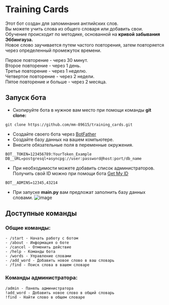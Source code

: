 # Training Cards
Этот бот создан для запоминания английских слов.  
Вы можете учить слова из общего словаря или добавить свои.   
Обучение происходит по методике, основанной на **кривой забывания Эббингауза.**  
Новое слово заучивается путем частого повторения, затем повторяется через определенный промежуток времени.  

Первое повторение - через 30 минут.  
Второе повторение - через 1 день.  
Третье повторение - через 1 неделю.  
Четвертое повторение - через 2 недели.  
Пятое повторение и больше - через 2 месяца.  
## Запуск бота
- Скопируйте бота в нужное вам место при помощи команды **git clone:**
```
git clone https://github.com/mm-89615/training_cards.git
```
- Создайте своего бота через [BotFather](https://t.me/BotFather)
- Создайте базу данных на вашем компьютере.
- Внесите обязательные поля в переменные окружения.
```
BOT__TOKEN=123456789:YourToken_Example
DB__URL=postgresql+asyncpg://user:password@host:port/db_name
```
- При необходимости можете добавить список администраторов.  
Получить свой ID можно при помощи бота [Get My ID](https://t.me/getmyid_bot)
```
BOT__ADMINS=12345,43214
```
- При запуске **main.py** вам предложат заполнить базу данных словами.
  ![image](https://github.com/mm-89615/training_cards/assets/160840852/ed6402ea-7337-4d0f-90ce-2c6e8561d2a8)



## Доступные команды
### Общие команды:
```
- /start - Начать работу с ботом
- /about - Информация о боте
- /cancel - Отменить действие
- /help - Команды бота
- /words - Управление словами
- /add_word - Добавить новое слово в ваш словарь
- /find - Поиск слова в вашем словаре
```

### Команды администратора:
```
/admin - Панель администратора
!add_word - Добавить новое слово в общий словарь
!find - Найти слово в общем словаре
```
